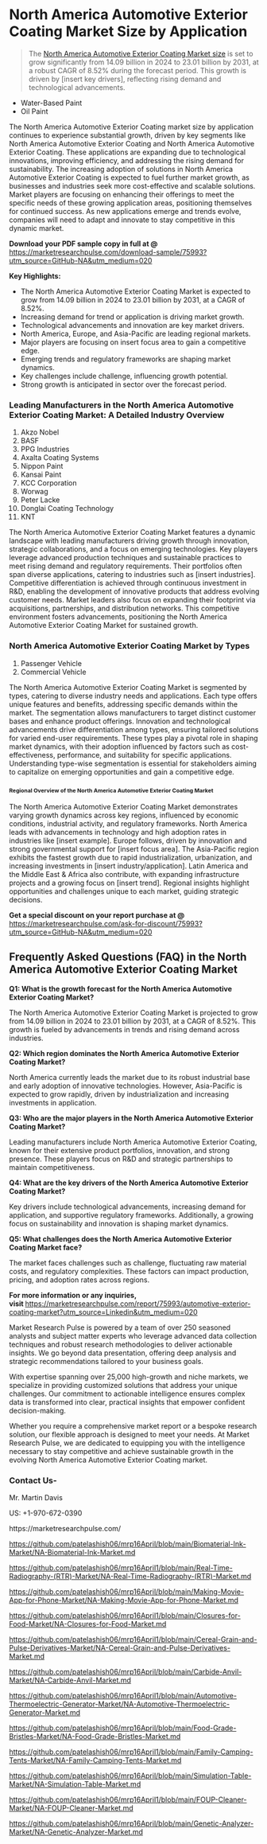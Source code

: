 <h1>North America Automotive Exterior Coating Market&nbsp;Size by Application</h1><blockquote><p>The <a href="https://marketresearchpulse.com/download-sample/75993?utm_source=GitHub-NA&amp;utm_medium=020">North America Automotive Exterior Coating Market size</a> is set to grow significantly from 14.09 billion in 2024 to 23.01 billion by 2031, at a robust CAGR of 8.52% during the forecast period. This growth is driven by [insert key drivers], reflecting rising demand and technological advancements.</p></blockquote><ul><li>Water-Based Paint<li> Oil Paint</li></ul><p>The North America Automotive Exterior Coating market size by application continues to experience substantial growth, driven by key segments like North America Automotive Exterior Coating and North America Automotive Exterior Coating. These applications are expanding due to technological innovations, improving efficiency, and addressing the rising demand for sustainability. The increasing adoption of solutions in North America Automotive Exterior Coating is expected to fuel further market growth, as businesses and industries seek more cost-effective and scalable solutions. Market players are focusing on enhancing their offerings to meet the specific needs of these growing application areas, positioning themselves for continued success. As new applications emerge and trends evolve, companies will need to adapt and innovate to stay competitive in this dynamic market.</p><p><strong>Download your PDF sample copy in full at @ </strong><a href="https://marketresearchpulse.com/download-sample/75993?utm_source=GitHub-NA&amp;utm_medium=020">https://marketresearchpulse.com/download-sample/75993?utm_source=GitHub-NA&amp;utm_medium=020</a></p><p><strong>Key Highlights: </strong></p><ul><li>The North America Automotive Exterior Coating Market is expected to grow from 14.09 billion in 2024 to 23.01 billion by 2031, at a CAGR of 8.52%.</li><li>Increasing demand for trend or application is driving market growth.</li><li>Technological advancements and innovation are key market drivers.</li><li>North America, Europe, and Asia-Pacific are leading regional markets.</li><li>Major players are focusing on insert focus area to gain a competitive edge.</li><li>Emerging trends and regulatory frameworks are shaping market dynamics.</li><li>Key challenges include challenge, influencing growth potential.</li><li>Strong growth is anticipated in sector over the forecast period.</li></ul><h3>Leading Manufacturers in the North America Automotive Exterior Coating Market: A Detailed Industry Overview</h3><ol><li>Akzo Nobel</li><li>BASF</li><li>PPG Industries</li><li>Axalta Coating Systems</li><li>Nippon Paint</li><li>Kansai Paint</li><li>KCC Corporation</li><li>Worwag</li><li>Peter Lacke</li><li>Donglai Coating Technology</li><li>KNT</li></ol><div class="flex max-w-full flex-col flex-grow"><div class="min-h-8 text-message flex w-full flex-col items-end gap-2 whitespace-normal break-words [.text-message+&amp;]:mt-5" dir="auto" data-message-author-role="assistant" data-message-id="fd8432e4-4910-450d-b182-61b7bfb0a01f" data-message-model-slug="gpt-4o"><div class="flex w-full flex-col gap-1 empty:hidden first:pt-[3px]"><div class="markdown prose w-full break-words dark:prose-invert light"><p>The North America Automotive Exterior Coating Market features a dynamic landscape with leading manufacturers driving growth through innovation, strategic collaborations, and a focus on emerging technologies. Key players leverage advanced production techniques and sustainable practices to meet rising demand and regulatory requirements. Their portfolios often span diverse applications, catering to industries such as [insert industries]. Competitive differentiation is achieved through continuous investment in R&amp;D, enabling the development of innovative products that address evolving customer needs. Market leaders also focus on expanding their footprint via acquisitions, partnerships, and distribution networks. This competitive environment fosters advancements, positioning the North America Automotive Exterior Coating Market for sustained growth.</p></div></div></div></div><h3>North America Automotive Exterior Coating Market by Types</h3><ol><li>Passenger Vehicle<li> Commercial Vehicle</li></ol><div class="flex max-w-full flex-col flex-grow"><div class="min-h-8 text-message flex w-full flex-col items-end gap-2 whitespace-normal break-words [.text-message+&amp;]:mt-5" dir="auto" data-message-author-role="assistant" data-message-id="084470be-0bb7-4664-bddf-5156b4f41249" data-message-model-slug="gpt-4o-mini"><div class="flex w-full flex-col gap-1 empty:hidden first:pt-[3px]"><div class="markdown prose w-full break-words dark:prose-invert light"><p>The North America Automotive Exterior Coating Market is segmented by types, catering to diverse industry needs and applications. Each type offers unique features and benefits, addressing specific demands within the market. The segmentation allows manufacturers to target distinct customer bases and enhance product offerings. Innovation and technological advancements drive differentiation among types, ensuring tailored solutions for varied end-user requirements. These types play a pivotal role in shaping market dynamics, with their adoption influenced by factors such as cost-effectiveness, performance, and suitability for specific applications. Understanding type-wise segmentation is essential for stakeholders aiming to capitalize on emerging opportunities and gain a competitive edge.</p></div></div></div></div><h3><span style="font-size: 11px;">Regional Overview of the North America Automotive Exterior Coating Market</span></h3><div class="flex max-w-full flex-col flex-grow"><div class="min-h-8 text-message flex w-full flex-col items-end gap-2 whitespace-normal break-words [.text-message+&amp;]:mt-5" dir="auto" data-message-author-role="assistant" data-message-id="e9038762-ce64-4e30-91c9-9bd413514231" data-message-model-slug="gpt-4o-mini"><div class="flex w-full flex-col gap-1 empty:hidden first:pt-[3px]"><div class="markdown prose w-full break-words dark:prose-invert light"><p>The North America Automotive Exterior Coating Market demonstrates varying growth dynamics across key regions, influenced by economic conditions, industrial activity, and regulatory frameworks. North America leads with advancements in technology and high adoption rates in industries like [insert example]. Europe follows, driven by innovation and strong governmental support for [insert focus area]. The Asia-Pacific region exhibits the fastest growth due to rapid industrialization, urbanization, and increasing investments in [insert industry/application]. Latin America and the Middle East &amp; Africa also contribute, with expanding infrastructure projects and a growing focus on [insert trend]. Regional insights highlight opportunities and challenges unique to each market, guiding strategic decisions.</p></div></div></div></div><p><strong>Get a special discount on your report purchase at @ </strong><a href="https://marketresearchpulse.com/ask-for-discount/75993?utm_source=GitHub-NA&amp;utm_medium=020">https://marketresearchpulse.com/ask-for-discount/75993?utm_source=GitHub-NA&amp;utm_medium=020</a></p><h2>Frequently Asked Questions (FAQ) in the North America Automotive Exterior Coating Market</h2><p><strong>Q1: What is the growth forecast for the North America Automotive Exterior Coating Market?</strong></p><p>The North America Automotive Exterior Coating Market is projected to grow from 14.09 billion in 2024 to 23.01 billion by 2031, at a CAGR of 8.52%. This growth is fueled by advancements in trends and rising demand across industries.</p><p><strong>Q2: Which region dominates the North America Automotive Exterior Coating Market?</strong></p><p>North America currently leads the market due to its robust industrial base and early adoption of innovative technologies. However, Asia-Pacific is expected to grow rapidly, driven by industrialization and increasing investments in application.</p><p><strong>Q3: Who are the major players in the North America Automotive Exterior Coating Market?</strong></p><p>Leading manufacturers include North America Automotive Exterior Coating, known for their extensive product portfolios, innovation, and strong presence. These players focus on R&amp;D and strategic partnerships to maintain competitiveness.</p><p><strong>Q4: What are the key drivers of the North America Automotive Exterior Coating Market?</strong></p><p>Key drivers include technological advancements, increasing demand for application, and supportive regulatory frameworks. Additionally, a growing focus on sustainability and innovation is shaping market dynamics.</p><p><strong>Q5: What challenges does the North America Automotive Exterior Coating Market face?</strong></p><p>The market faces challenges such as challenge, fluctuating raw material costs, and regulatory complexities. These factors can impact production, pricing, and adoption rates across regions.</p><p><strong>For more information or any inquiries, visit&nbsp;</strong><a href="https://marketresearchpulse.com/report/75993/automotive-exterior-coating-market?utm_source=Linkedin&utm_medium=020">https://marketresearchpulse.com/report/75993/automotive-exterior-coating-market?utm_source=Linkedin&utm_medium=020</a></p><p>Market Research Pulse is powered by a team of over 250 seasoned analysts and subject matter experts who leverage advanced data collection techniques and robust research methodologies to deliver actionable insights. We go beyond data presentation, offering deep analysis and strategic recommendations tailored to your business goals.</p><p>With expertise spanning over 25,000 high-growth and niche markets, we specialize in providing customized solutions that address your unique challenges. Our commitment to actionable intelligence ensures complex data is transformed into clear, practical insights that empower confident decision-making.</p><p>Whether you require a comprehensive market report or a bespoke research solution, our flexible approach is designed to meet your needs. At Market Research Pulse, we are dedicated to equipping you with the intelligence necessary to stay competitive and achieve sustainable growth in the evolving North America Automotive Exterior Coating market.</p><h3><strong>Contact Us-</strong></h3><p>Mr. Martin Davis</p><p>US: +1-970-672-0390</p><p>https://marketresearchpulse.com/</p><p><a href="https://github.com/patelashish06/mrp16April/blob/main/Biomaterial-Ink-Market/NA-Biomaterial-Ink-Market.md">https://github.com/patelashish06/mrp16April/blob/main/Biomaterial-Ink-Market/NA-Biomaterial-Ink-Market.md</a></p><p><a href="https://github.com/patelashish06/mrp16April1/blob/main/Real-Time-Radiography-(RTR)-Market/NA-Real-Time-Radiography-(RTR)-Market.md">https://github.com/patelashish06/mrp16April1/blob/main/Real-Time-Radiography-(RTR)-Market/NA-Real-Time-Radiography-(RTR)-Market.md</a></p><p><a href="https://github.com/patelashish06/mrp16April/blob/main/Making-Movie-App-for-Phone-Market/NA-Making-Movie-App-for-Phone-Market.md">https://github.com/patelashish06/mrp16April/blob/main/Making-Movie-App-for-Phone-Market/NA-Making-Movie-App-for-Phone-Market.md</a></p><p><a href="https://github.com/patelashish06/mrp16April1/blob/main/Closures-for-Food-Market/NA-Closures-for-Food-Market.md">https://github.com/patelashish06/mrp16April1/blob/main/Closures-for-Food-Market/NA-Closures-for-Food-Market.md</a></p><p><a href="https://github.com/patelashish06/mrp16April1/blob/main/Cereal-Grain-and-Pulse-Derivatives-Market/NA-Cereal-Grain-and-Pulse-Derivatives-Market.md">https://github.com/patelashish06/mrp16April1/blob/main/Cereal-Grain-and-Pulse-Derivatives-Market/NA-Cereal-Grain-and-Pulse-Derivatives-Market.md</a></p><p><a href="https://github.com/patelashish06/mrp16April/blob/main/Carbide-Anvil-Market/NA-Carbide-Anvil-Market.md">https://github.com/patelashish06/mrp16April/blob/main/Carbide-Anvil-Market/NA-Carbide-Anvil-Market.md</a></p><p><a href="https://github.com/patelashish06/mrp16April1/blob/main/Automotive-Thermoelectric-Generator-Market/NA-Automotive-Thermoelectric-Generator-Market.md">https://github.com/patelashish06/mrp16April1/blob/main/Automotive-Thermoelectric-Generator-Market/NA-Automotive-Thermoelectric-Generator-Market.md</a></p><p><a href="https://github.com/patelashish06/mrp16April/blob/main/Food-Grade-Bristles-Market/NA-Food-Grade-Bristles-Market.md">https://github.com/patelashish06/mrp16April/blob/main/Food-Grade-Bristles-Market/NA-Food-Grade-Bristles-Market.md</a></p><p><a href="https://github.com/patelashish06/mrp16April1/blob/main/Family-Camping-Tents-Market/NA-Family-Camping-Tents-Market.md">https://github.com/patelashish06/mrp16April1/blob/main/Family-Camping-Tents-Market/NA-Family-Camping-Tents-Market.md</a></p><p><a href="https://github.com/patelashish06/mrp16April/blob/main/Simulation-Table-Market/NA-Simulation-Table-Market.md">https://github.com/patelashish06/mrp16April/blob/main/Simulation-Table-Market/NA-Simulation-Table-Market.md</a></p><p><a href="https://github.com/patelashish06/mrp16April1/blob/main/FOUP-Cleaner-Market/NA-FOUP-Cleaner-Market.md">https://github.com/patelashish06/mrp16April1/blob/main/FOUP-Cleaner-Market/NA-FOUP-Cleaner-Market.md</a></p><p><a href="https://github.com/patelashish06/mrp16April/blob/main/Genetic-Analyzer-Market/NA-Genetic-Analyzer-Market.md">https://github.com/patelashish06/mrp16April/blob/main/Genetic-Analyzer-Market/NA-Genetic-Analyzer-Market.md</a></p>
